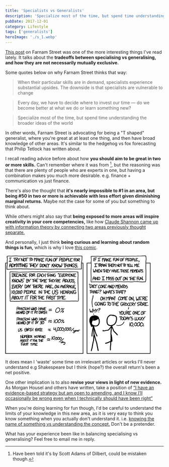 ```yaml
---
title: 'Specialists vs Generalists'
description: 'Specialize most of the time, but spend time understanding the bigger picture'
pubDate: 2017-12-01
category: Lifestyle
tags: ['generalists']
heroImage: './s_1.webp'
---
```


[This post](https://www.farnamstreetblog.com/2017/11/generalized-specialist/ 'FS blogpost') on Farnam Street was one of the more interesting things I've read lately. It talks about the **tradeoffs between specialising vs generalising, and how they are not necessarily mutually exclusive.**

Some quotes below on why Farnam Street thinks that way:

> When their particular skills are in demand, specialists experience substantial upsides. The downside is that specialists are vulnerable to change

> Every day, we have to decide where to invest our time — do we become better at what we do or learn something new?

> Specialize most of the time, but spend time understanding the broader ideas of the world

In other words, Farnam Street is advocating for being a "T shaped" generalist, where you're great at at least one thing, and then have broad knowledge of other areas. It's similar to the hedgehog vs fox forecasting that Philip Tetlock has written about.

I recall reading advice before about how **you should aim to be great in two or more skills.** Can't remember where it was from [^1], but the reasoning was that there are plenty of people who are experts in one, but having a combination makes you much more desirable. e.g. finance + communication vs just finance.

There's also the thought that **it's nearly impossible to #1 in an area, but being #50 in two or more is achievable with less effort given diminishing marginal returns.** Maybe not the case for some of you but something to think about.

While others might also say that **being exposed to more areas will inspire creativity in your core competencies,** like how [Claude Shannon came up with information theory by connecting two areas previously thought separate.](https://leonlins.com/writing/2017_07_20_claude/ 'shannon')

And personally, I just think **being curious and learning about random things is fun,** which is why I love [this comic](https://xkcd.com/1053/ 'xkcd comic').

![post](./s_1.webp)

It does mean I 'waste' some time on irrelevant articles or works I'll never understand e.g Shakespeare but I think (hope?) the overall return's been a net positive.

One other implication is to also **revise your views in light of new evidence.** As Morgan Housel and others have written, take a position of [“I have an evidence-based strategy but am open to amending, and I know I’ll occasionally be wrong even when I technically should have been right”](https://www.collaborativefund.com/blog/never-do-that-again/ 'Morgan Housel on revising views')

When you're doing learning for fun though, I'd be careful to understand the limits of your knowledge in this new area, as it is very easy to think you know something when you actually don't understand it. i.e. [knowing the name of something vs understanding the concept.](https://www.farnamstreetblog.com/2015/01/richard-feynman-knowing-something/ 'Feynman on knowing') Don't be a pretender.

What has your experience been like in balancing specialising vs generalising? Feel free to email me in reply.

[^1]: Have been told it's by Scott Adams of Dilbert, could be mistaken though.

